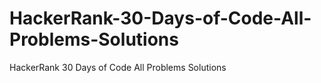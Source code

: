 # HackerRank-30-Days-of-Code-All-Problems-Solutions
HackerRank 30 Days of Code All Problems Solutions
